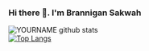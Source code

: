 ### Hi there 👋. I'm Brannigan Sakwah

<!--
**Brannigan123/Brannigan123** is a ✨ _special_ ✨ repository because its `README.md` (this file) appears on your GitHub profile.

Here are some ideas to get you started:

- 🔭 I’m currently working on ...
- 🌱 I’m currently learning ...
- 👯 I’m looking to collaborate on ...
- 🤔 I’m looking for help with ...
- 💬 Ask me about ...
- 📫 How to reach me: ...
- 😄 Pronouns: ...
- ⚡ Fun fact: ...
-->
![YOURNAME github stats](https://github-readme-stats.vercel.app/api?username=Brannigan123&include_all_commits=true&show_icons=true&hide_border=true&theme=material-palenight)
<br/>
[![Top Langs](https://github-readme-stats.vercel.app/api/top-langs/?username=Brannigan123&layout=compact&show_icons=true&hide_border=true&theme=material-palenight&langs_count=8&hide=CMake,CSS)](https://github.com/anuraghazra/github-readme-stats)<br/>
